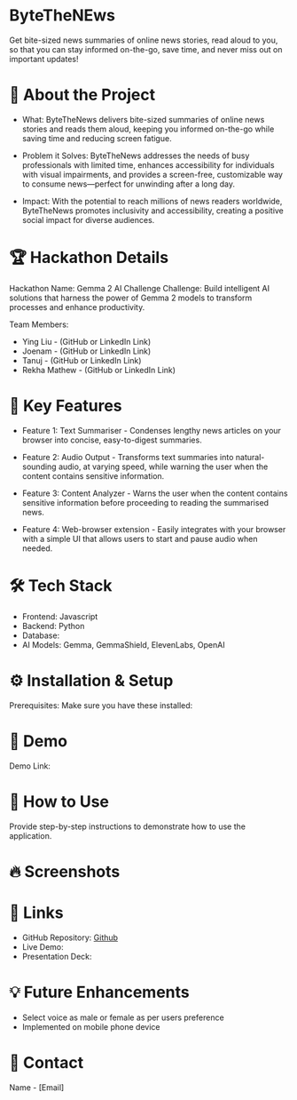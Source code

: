 # ByteTheNEws
Get bite-sized news summaries of online news stories, read aloud to you, so that you can stay informed on-the-go, save time, and never miss out on important updates!

# 🚀 About the Project
- What: ByteTheNews delivers bite-sized summaries of online news stories and reads them aloud, keeping you informed on-the-go while saving time and reducing screen fatigue.

- Problem it Solves: ByteTheNews addresses the needs of busy professionals with limited time, enhances accessibility for individuals with visual impairments, and provides a screen-free, customizable way to consume news—perfect for unwinding after a long day.

- Impact: With the potential to reach millions of news readers worldwide, ByteTheNews promotes inclusivity and accessibility, creating a positive social impact for diverse audiences.

# 🏆 Hackathon Details

Hackathon Name: Gemma 2 AI Challenge
Challenge: Build intelligent AI solutions that harness the power of Gemma 2 models to transform processes and enhance productivity.

Team Members:
- Ying Liu - (GitHub or LinkedIn Link)
- Joenam - (GitHub or LinkedIn Link)
- Tanuj - (GitHub or LinkedIn Link)
- Rekha Mathew - (GitHub or LinkedIn Link)

# 🎯 Key Features

- Feature 1: Text Summariser - Condenses lengthy news articles on your browser into concise, easy-to-digest summaries. 

- Feature 2: Audio Output - Transforms text summaries into natural-sounding audio, at varying speed, while warning the user when the content contains sensitive information. 

- Feature 3: Content Analyzer - Warns the user when the content contains sensitive information before proceeding to reading the summarised news. 

- Feature 4: Web-browser extension -  Easily integrates with your browser with a simple UI that allows users to start and pause audio when needed.  

# 🛠️ Tech Stack

- Frontend: Javascript
- Backend: Python
- Database: 
- AI Models: Gemma, GemmaShield, ElevenLabs, OpenAI

# ⚙️ Installation & Setup
Prerequisites: Make sure you have these installed:

# 🎥 Demo
Demo Link: 

# 📖 How to Use
Provide step-by-step instructions to demonstrate how to use the application.

# 🔥 Screenshots

# 🔗 Links
- GitHub Repository: [Github](https://github.com/sophia172/Gemma2-Hackthon ) 
- Live Demo: 
- Presentation Deck: 

# 💡 Future Enhancements
- Select voice as male or female as per users preference 
- Implemented on mobile phone device 

# 📧 Contact
Name - [Email]
